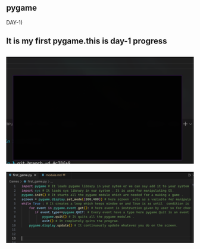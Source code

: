 ## pygame

DAY-1) 

It is my first pygame.this is day-1 progress
---
![Output](image.png)
---
![Main code](image-1.png)
